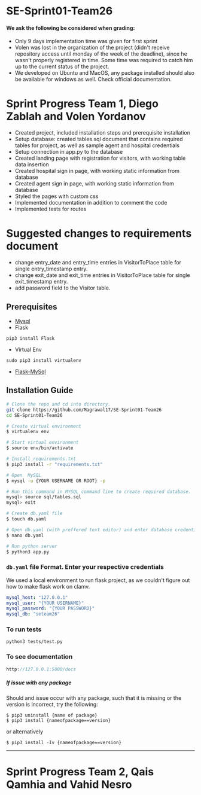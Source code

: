 # SE-Sprint01-Team26

#### We ask the following be considered when grading:
* Only 9 days implementation time was given for first sprint
* Volen was lost in the organization of the project (didn't receive repository access until monday of the week of the deadline), since he wasn't properly registered in time. Some time was required to catch him up to the current status of the project.
* We developed on Ubuntu and MacOS, any package installed should also be available for windows as well. Check official documentation.

# Sprint Progress Team 1, Diego Zablah and Volen Yordanov

* Created project, included installation steps and prerequisite installation
* Setup database: created tables.sql document that contains required tables for project, as well as sample agent and hospital credentials
* Setup connection in app.py to the database
* Created landing page with registration for visitors, with working table data insertion
* Created hospital sign in page, with working static information from database
* Created agent sign in page, with working static information from database
* Styled the pages with custom css
* Implemented documentation in addition to comment the code
* Implemented tests for routes
# Suggested changes to requirements document

* change entry_date and entry_time entries in VisitorToPlace table for single entry_timestamp entry.
* change exit_date and exit_time entries in VisitorToPlace table for single exit_timestamp entry.
* add password field to the Visitor table.

## Prerequisites
* [Mysql](https://dev.mysql.com/downloads/mysql/)
* Flask
```
pip3 install Flask
```
* Virtual Env
```
sudo pip3 install virtualenv
```
* [Flask-MySql](https://flask-mysql.readthedocs.io/en/stable/)


## Installation Guide
```bash
# Clone the repo and cd into directory.
git clone https://github.com/Magrawal17/SE-Sprint01-Team26
cd SE-Sprint01-Team26

# Create virtual environment
$ virtualenv env

# Start virtual environment
$ source env/bin/activate

# Install requirements.txt
$ pip3 install -r "requirements.txt"

# Open  MySQL
$ mysql -u {YOUR USERNAME OR ROOT} -p

# Run this command in MYSQL command line to create required database.
mysql> source sql/tables.sql
mysql> exit

# Create db.yaml file
$ touch db.yaml

# Open db.yaml (with preffered text editor) and enter database credentials in the file format described below
$ nano db.yaml

# Run python server
$ python3 app.py

```
### `db.yaml` file Format. Enter your respective credentials

We used a local environment to run flask project, as we couldn't figure out how to make flask work on clamv.

```yaml
mysql_host: "127.0.0.1"
mysql_user: "{YOUR USERNAME}"
mysql_password: "{YOUR PASSWORD}"
mysql_db: "seteam26"
```

### To run tests
```
python3 tests/test.py
```
### To see documentation
```go to url
http://127.0.0.1:5000/docs
```
##### If issue with any package
Should and issue occur with any package, such that it is missing or the version is incorrect, try the following:
```
$ pip3 uninstall {name of package}
$ pip3 install {nameofpackage==version}
```
or alternatively
```
$ pip3 install -Iv {nameofpackage==version}
```

--------------------------------------------------
# Sprint Progress Team 2, Qais Qamhia and Vahid Nesro



